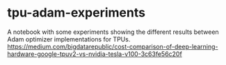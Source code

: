 # tpu-adam-experiments
A notebook with some experiments showing the different results between Adam optimizer implementations for TPUs. https://medium.com/bigdatarepublic/cost-comparison-of-deep-learning-hardware-google-tpuv2-vs-nvidia-tesla-v100-3c63fe56c20f
